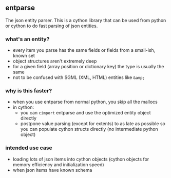 ## entparse

The json entity parser. This is a cython library that can be used from python or cython to do fast parsing of json entities.

### what's an entity?

* every item you parse has the same fields or fields from a small-ish, known set
* object structures aren't extremely deep
* for a given field (array position or dictionary key) the type is usually the same
* not to be confused with SGML (XML, HTML) entities like `&amp;`

### why is this faster?

* when you use entparse from normal python, you skip all the mallocs
* in cython:
    * you can `cimport` entparse and use the optimized entity object directly
    * postpone value parsing (except for extents) to as late as possible so you can populate cython structs directly (no intermediate python object)

### intended use case

* loading lots of json items into cython objects (cython objects for memory efficiency and initialization speed)
* when json items have known schema
